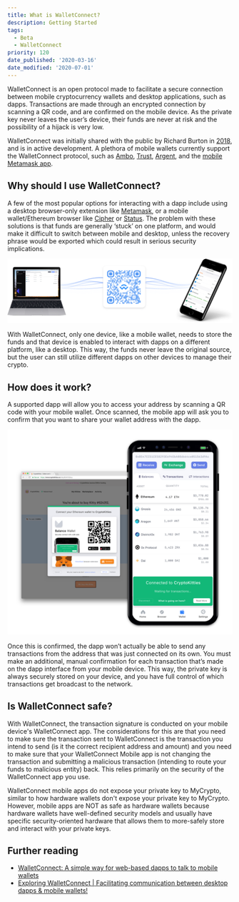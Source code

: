 ```yaml
---
title: What is WalletConnect?
description: Getting Started
tags:
  - Beta
  - WalletConnect
priority: 120
date_published: '2020-03-16'
date_modified: '2020-07-01'
---
```


WalletConnect is an open protocol made to facilitate a secure connection between mobile cryptocurrency wallets and desktop applications, such as dapps. Transactions are made through an encrypted connection by scanning a QR code, and are confirmed on the mobile device. As the private key never leaves the user’s device, their funds are never at risk and the possibility of a hijack is very low. 

WalletConnect was initially shared with the public by Richard Burton in [2018](https://medium.com/balance-io/walletbridge-a-simple-way-for-web-based-dapps-to-talk-to-mobile-wallets-5c4015f1838c), and is in active development. A plethora of mobile wallets currently support the WalletConnect protocol, such as [Ambo](https://www.ambo.io/), [Trust](https://trustwallet.com/), [Argent](https://www.argent.xyz/), and the [mobile Metamask app](https://metamask.io/). 

## Why should I use WalletConnect?

A few of the most popular options for interacting with a dapp include using a desktop browser-only extension like [Metamask](https://metamask.io/), or a mobile wallet/Ethereum browser like [Cipher](https://www.cipherbrowser.com/) or [Status](https://status.im/). The problem with these solutions is that funds are generally ‘stuck’ on one platform, and would make it difficult to switch between mobile and desktop, unless the recovery phrase would be exported which could result in serious security implications.

![QR code](../../assets/general-knowledge/ethereum-blockchain/what-is-walletconnect/qr-connection.png)

With WalletConnect, only one device, like a mobile wallet, needs to store the funds and that device is enabled to interact with dapps on a different platform, like a desktop. This way, the funds never leave the original source, but the user can still utilize different dapps on other devices to manage their crypto.

## How does it work?

A supported dapp will allow you to access your address by scanning a QR code with your mobile wallet. Once scanned, the mobile app will ask you to confirm that you want to share your wallet address with the dapp.

![CryptoKitties example](../../assets/general-knowledge/ethereum-blockchain/what-is-walletconnect/cryptokitties-example.png)

Once this is confirmed, the dapp won’t actually be able to send any transactions from the address that was just connected on its own. You must make an additional, manual confirmation for each transaction that’s made on the dapp interface from your mobile device. This way, the private key is always securely stored on your device, and you have full control of which transactions get broadcast to the network.

## Is WalletConnect safe?

With WalletConnect, the transaction signature is conducted on your mobile device's WalletConnect app. The considerations for this are that you need to make sure the transaction sent to WalletConnect is the transaction you intend to send (is it the correct recipient address and amount) and you need to make sure that your WalletConnect Mobile app is not changing the transaction and submitting a malicious transaction (intending to route your funds to malicious entity) back. This relies primarily on the security of the WalletConnect app you use.

WalletConnect mobile apps do not expose your private key to MyCrypto, similar to how hardware wallets don't expose your private key to MyCrypto. However, mobile apps are NOT as safe as hardware wallets because hardware wallets have well-defined security models and usually have specific security-oriented hardware that allows them to more-safely store and interact with your private keys.

## Further reading

* [WalletConnect: A simple way for web-based dapps to talk to mobile wallets](https://medium.com/balance-io/walletbridge-a-simple-way-for-web-based-dapps-to-talk-to-mobile-wallets-5c4015f1838c)
* [Exploring WalletConnect | Facilitating communication between desktop dapps & mobile wallets!](https://medium.com/@dedicatedguy/exploring-walletconnect-facilitating-thcommunication-between-desktop-dapps-mobile-wallets-f0a4424c0c2c)
